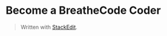 # Become a BreatheCode Coder



> Written with [StackEdit](https://stackedit.io/).
<!--stackedit_data:
eyJoaXN0b3J5IjpbLTM3MDk0ODY1MF19
-->
